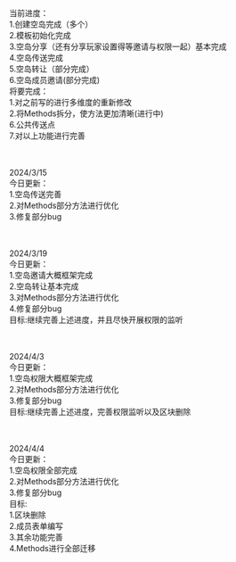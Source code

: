 当前进度：<br>
1.创建空岛完成（多个）<br>
2.模板初始化完成<br>
3.空岛分享（还有分享玩家设置得等邀请与权限一起）基本完成<br>
4.空岛传送完成<br>
5.空岛转让（部分完成）<br>
6.空岛成员邀请(部分完成)<br>
将要完成：<br>
1.对之前写的进行多维度的重新修改<br>
2.将Methods拆分，使方法更加清晰(进行中)<br>
6.公共传送点<br>
7.对以上功能进行完善<br>


<br><br>
2024/3/15 <br>今日更新：<br>
1.空岛传送完善<br>
2.对Methods部分方法进行优化<br>
3.修复部分bug<br>

<br><br>
2024/3/19 <br>今日更新：<br>
1.空岛邀请大概框架完成<br>
2.空岛转让基本完成<br>
3.对Methods部分方法进行优化<br>
4.修复部分bug<br>
目标:继续完善上述进度，并且尽快开展权限的监听

<br><br>
2024/4/3 <br>今日更新：<br>
1.空岛权限大概框架完成<br>
2.对Methods部分方法进行优化<br>
3.修复部分bug<br>
目标:继续完善上述进度，完善权限监听以及区块删除

<br><br>
2024/4/4 <br>今日更新：<br>
1.空岛权限全部完成<br>
2.对Methods部分方法进行优化<br>
3.修复部分bug<br>
目标:<br>
1.区块删除<br>
2.成员表单编写<br>
3.其余功能完善<br>
4.Methods进行全部迁移<br>
